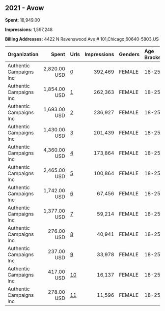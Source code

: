 ## 2021 - Avow 
**Spent**: 18,949.00

**Impressions**: 1,597,248

**Billing Addresses**: 4422 N Ravenswood Ave # 101,Chicago,60640-5803,US

|Organization|Spent|Urls|Impressions|Genders|Age Brackets|Country Codes|
|:---|---:|:---|---:|:---|:---|:---|
|Authentic Campaigns Inc|2,820.00 USD|[0](https://www.snap.com/political-ads/asset/b6fe47d0576e8d71a8705d81124225e8a50a6a0b95dc0d9bee760edc806353b9?mediaType=mp4)|392,469|FEMALE|18-25|united states|
|Authentic Campaigns Inc|1,854.00 USD|[1](https://www.snap.com/political-ads/asset/481c39766064edf29b3d7eba68e2af1d4480968ac5aa24a59d80abf3a76af766?mediaType=mp4)|262,363|FEMALE|18-25|united states|
|Authentic Campaigns Inc|1,693.00 USD|[2](https://www.snap.com/political-ads/asset/481c39766064edf29b3d7eba68e2af1d4480968ac5aa24a59d80abf3a76af766?mediaType=mp4)|236,927|FEMALE|18-25|united states|
|Authentic Campaigns Inc|1,430.00 USD|[3](https://www.snap.com/political-ads/asset/b6fe47d0576e8d71a8705d81124225e8a50a6a0b95dc0d9bee760edc806353b9?mediaType=mp4)|201,439|FEMALE|18-25|united states|
|Authentic Campaigns Inc|4,360.00 USD|[4](https://www.snap.com/political-ads/asset/c9557b0dd9de2e05d7a09d6a722c5513503af58a4503a808d0eff2ec0be04ab9?mediaType=mp4)|173,864|FEMALE|18-25|united states|
|Authentic Campaigns Inc|2,465.00 USD|[5](https://www.snap.com/political-ads/asset/2e0fd53829e729b86442fc25fe809ed99140863ec19b8fa12860e54581ebf24e?mediaType=mp4)|100,864|FEMALE|18-25|united states|
|Authentic Campaigns Inc|1,742.00 USD|[6](https://www.snap.com/political-ads/asset/c9557b0dd9de2e05d7a09d6a722c5513503af58a4503a808d0eff2ec0be04ab9?mediaType=mp4)|67,456|FEMALE|18-25|united states|
|Authentic Campaigns Inc|1,377.00 USD|[7](https://www.snap.com/political-ads/asset/2e0fd53829e729b86442fc25fe809ed99140863ec19b8fa12860e54581ebf24e?mediaType=mp4)|59,214|FEMALE|18-25|united states|
|Authentic Campaigns Inc|276.00 USD|[8](https://www.snap.com/political-ads/asset/481c39766064edf29b3d7eba68e2af1d4480968ac5aa24a59d80abf3a76af766?mediaType=mp4)|40,941|FEMALE|18-25|united states|
|Authentic Campaigns Inc|237.00 USD|[9](https://www.snap.com/political-ads/asset/b6fe47d0576e8d71a8705d81124225e8a50a6a0b95dc0d9bee760edc806353b9?mediaType=mp4)|33,978|FEMALE|18-25|united states|
|Authentic Campaigns Inc|417.00 USD|[10](https://www.snap.com/political-ads/asset/c9557b0dd9de2e05d7a09d6a722c5513503af58a4503a808d0eff2ec0be04ab9?mediaType=mp4)|16,137|FEMALE|18-25|united states|
|Authentic Campaigns Inc|278.00 USD|[11](https://www.snap.com/political-ads/asset/2e0fd53829e729b86442fc25fe809ed99140863ec19b8fa12860e54581ebf24e?mediaType=mp4)|11,596|FEMALE|18-25|united states|
